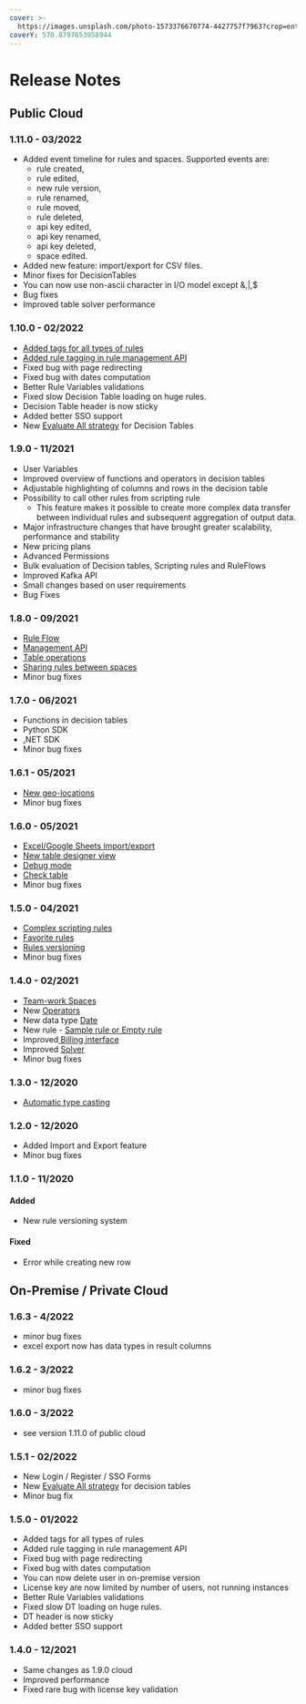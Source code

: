 ```yaml
---
cover: >-
  https://images.unsplash.com/photo-1573376670774-4427757f7963?crop=entropy&cs=srgb&fm=jpg&ixid=MnwxOTcwMjR8MHwxfHNlYXJjaHw5fHxkZWxpdmVyeSUyMGJveHxlbnwwfHx8fDE2MzgxODE1MzQ&ixlib=rb-1.2.1&q=85
coverY: 570.8797653958944
---
```


# Release Notes

## Public Cloud

### 1.11.0 - 03/2022

* Added event timeline for rules and spaces. Supported events are:&#x20;
  * rule created,&#x20;
  * rule edited,&#x20;
  * new rule version,&#x20;
  * rule renamed,&#x20;
  * rule moved,&#x20;
  * rule deleted,&#x20;
  * api key edited,&#x20;
  * api key renamed,&#x20;
  * api key deleted,&#x20;
  * space edited.
* Added new feature: import/export for CSV files.
* Minor fixes for DecisionTables
* You can now use non-ascii character in I/O model except &,|,$
* Bug fixes
* Improved table solver performance

### 1.10.0 - 02/2022

* [Added tags for all types of rules](other/tagging.md)
* [Added rule tagging in rule management API](api/management-api.md)
* Fixed bug with page redirecting
* Fixed bug with dates computation
* Better Rule Variables validations
* Fixed slow Decision Table loading on huge rules.
* Decision Table header is now sticky
* Added better SSO support
* New [Evaluate All strategy](other/execution-strategy.md) for Decision Tables

### 1.9.0 - 11/2021

* User Variables
* Improved overview of functions and operators in decision tables
* Adjustable highlighting of columns and rows in the decision table
* Possibility to call other rules from scripting rule
  * This feature makes it possible to create more complex data transfer between individual rules and subsequent aggregation of output data.
* Major infrastructure changes that have brought greater scalability, performance and stability
* New pricing plans
* Advanced Permissions
* Bulk evaluation of Decision tables, Scripting rules and RuleFlows
* Improved Kafka API
* Small changes based on user requirements
* Bug Fixes

### 1.8.0 - 09/2021

* [Rule Flow](rule-flow/rule-flow-designer.md)
* [Management API](api/management-api.md)
* [Table operations](decision-tables/table-operations/)
* [Sharing rules between spaces](team-work/share-between-spaces.md)
* Minor bug fixes

### 1.7.0 - 06/2021

* Functions in decision tables
* Python SDK
* [.](decision-tables/decision-table-designer.md#check-table)NET SDK
* Minor bug fixes

### 1.6.1 - 05/2021

* [New geo-locations](api/geo-location.md)
* Minor bug fixes

### 1.6.0 - 05/2021

* [Excel/Google Sheets import/export](decision-tables/import-and-export-rule/)
* [New table designer view](decision-tables/decision-table-designer.md)
* [Debug mode](decision-tables/decision-table-designer.md#debug)
* [Check table](decision-tables/decision-table-designer.md#check-table)
* Minor bug fixes

### 1.5.0 - 04/2021

* [Complex scripting rules](tutorials/code-editor.md)
* [Favorite rules](other/favorite-rules.md)
* [Rules versioning](broken-reference/)
* Minor bug fixes

### 1.4.0 - 02/2021

* [Team-work Spaces](team-work/spaces.md)
* New [Operators](decision-tables/operators/)
* New data type [Date](decision-tables/operators/date-operators.md)
* New rule - [Sample rule or Empty rule](decision-tables/manage-decision-tables.md)
* Improved[ Billing interface](billing/change-billing-information.md)
* Improved [Solver](api/rule-solver-api.md)
* Minor bug fixes

### 1.3.0 - 12/2020

* [Automatic type casting](decision-tables/data-types.md)

### 1.2.0 - 12/2020

* Added Import and Export feature
* Minor bug fixes

### 1.1.0 - 11/2020

#### Added

* New rule versioning system

#### Fixed

* Error while creating new row

## On-Premise / Private Cloud

### 1.6.3 - 4/2022

* minor bug fixes
* excel export now has data types in result columns

### 1.6.2 - 3/2022

* minor bug fixes

### 1.6.0 - 3/2022

* see version 1.11.0 of public cloud

### 1.5.1 - 02/2022

* New Login / Register / SSO Forms
* New [Evaluate All strategy](other/execution-strategy.md) for decision tables
* Minor bug fix



### 1.5.0 - 01/2022

* Added tags for all types of rules
* Added rule tagging in rule management API
* Fixed bug with page redirecting
* Fixed bug with dates computation
* You can now delete user in on-premise version
* License key are now limited by number of users, not running instances
* Better Rule Variables validations
* Fixed slow DT loading on huge rules.
* DT header is now sticky
* Added better SSO support

### 1.4.0 - 12/2021

* Same changes as 1.9.0 cloud
* Improved performance
* Fixed rare bug with license key validation
